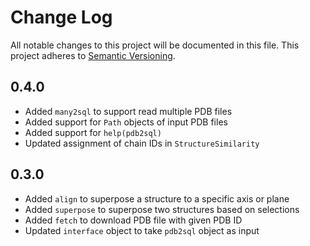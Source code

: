 # Change Log


All notable changes to this project will be documented in this file.
This project adheres to [Semantic Versioning](http://semver.org/).

## 0.4.0

- Added `many2sql` to support read multiple PDB files
- Added support for `Path` objects of input PDB files
- Added support for `help(pdb2sql)`
- Updated assignment of chain IDs in `StructureSimilarity`

## 0.3.0

- Added `align` to superpose a structure to a specific axis or plane
- Added `superpose` to superpose two structures based on selections
- Added `fetch` to download PDB file with given PDB ID
- Updated `interface` object to take `pdb2sql` object as input
